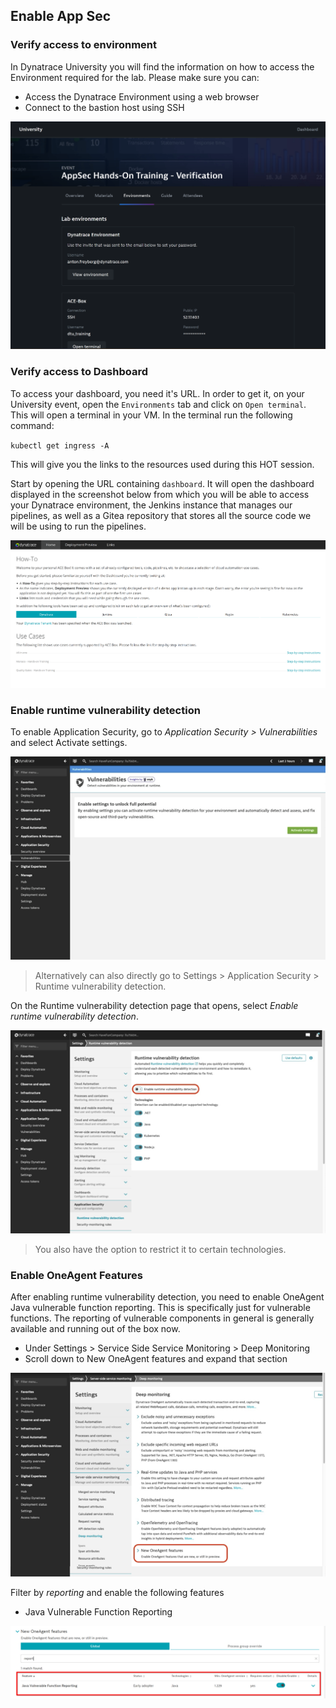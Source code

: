 ## Enable App Sec
### Verify access to environment
In Dynatrace University you will find the information on how to access the Environment required for the lab. Please make sure you can:
- Access the Dynatrace Environment using a web browser
- Connect to the bastion host using SSH

![Environment](../../assets/images/1-1-environment.png)
### Verify access to Dashboard
To access your dashboard, you need it's URL. In order to get it, on your University event, open the `Environments` tab and click on `Open terminal`. This will open a terminal in your VM. In the terminal run the following command:

`kubectl get ingress -A`

This will give you the links to the resources used during this HOT session.

Start by opening the URL containing `dashboard`. It will open the dashboard displayed in the screenshot below from which you will be able to access your Dynatrace environment, the Jenkins instance that manages our pipelines, as well as a Gitea repository that stores all the source code we will be using to run the pipelines.

![Dashboard](../../assets/images/1-6-dashboard.png)

### Enable runtime vulnerability detection

To enable Application Security,  go to *Application Security > Vulnerabilities* and select Activate settings.

![vulnerabilities](../../assets/images/1-2-vulnerabilities.png)

> Alternatively can also directly go to Settings > Application Security > Runtime vulnerability detection.

On the Runtime vulnerability detection page that opens, select *Enable runtime vulnerability detection*. 

![enable runtime vulnerability detection](../../assets/images/1-3-enable_vulnerability_detection.png)

> You also have the option to restrict it to certain technologies. 

### Enable OneAgent Features
After enabling runtime vulnerability detection, you need to enable OneAgent Java vulnerable function reporting. This is specifically just for vulnerable functions. The reporting of vulnerable components in general is generally available and running out of the box now.
- Under Settings > Service Side Service Monitoring > Deep Monitoring
- Scroll down to New OneAgent features and expand that section

![one agent features](../../assets/images/1-4-new-oneagent-features.png)

Filter by *reporting* and enable the following features
- Java Vulnerable Function Reporting


![software component reporting](../../assets/images/1-5-function-reporting1.png)